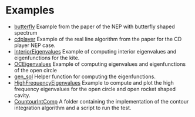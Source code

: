 # Examples
- [butterfly](butterfly.m) Example from the paper of the NEP with butterfly shaped spectrum
- [cdplayer](cdplayer.m)   Example of the real line algorithm from the paper for the CD player NEP case.
- [InteriorEigenvalues](InteriorEigenvalues.m) Example of computing interior eigenvalues and eigenfunctions for the kite.
- [OCEigenvalues](OCEigenvalues.m) Example of computing eigenvalues and eigenfunctions of the open circle
- [gen_sol](gen_sol.m) Helper function for computing the eigenfunctions.
- [HighFrequencyEigenvalues](HighFrequencyEigenvalues.m) Example to compute and plot the high frequency eigenvalues for the open circle and open rocket shaped cavity.
- [CountourIntComp](ContourIntComp) A folder containing the implementation of the contour integration algorithm and a script to run the test.
